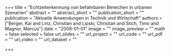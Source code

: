 +++
title = "Echtzeiterkennung von befahrbaren Bereichen in urbanen Szenarien"
abstract = ""
abstract_short = ""
publication_short = ""
publication = "Aktuelle Anwendungen in Technik und Wirtschaft"
authors = ["Berger, Kai and Linz, Christian and Lipski, Christian and Stich, Timo and Magnor, Marcus"]
date = "2009-01-01"
image = ""
image_preview = ""
math = false
selected = false
url_slides = ""
url_project = ""
url_code = ""
url_pdf = ""
url_video = ""
url_dataset = ""

+++
